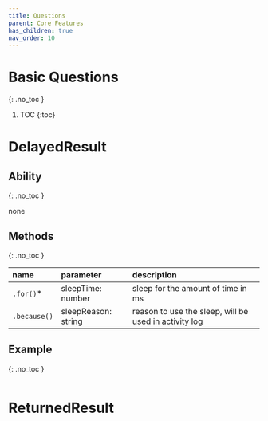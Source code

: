 ```yaml
---
title: Questions
parent: Core Features
has_children: true
nav_order: 10
---
```


# Basic Questions
{: .no_toc }

1. TOC
{:toc}

# DelayedResult

## Ability
{: .no_toc }

none

## Methods
{: .no_toc }

| name         | parameter           | description                                           |
| :---         | :---                | :---                                                  |
| `.for()`*    | sleepTime: number   | sleep for the amount of time in ms                    |
| `.because()` | sleepReason: string | reason to use the sleep, will be used in activity log |

## Example
{: .no_toc }

```typescript

```

# ReturnedResult